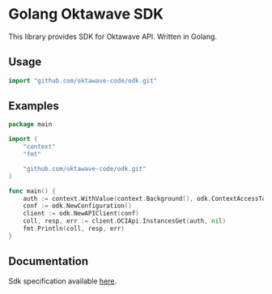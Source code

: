 # Golang Oktawave SDK

This library provides SDK for Oktawave API. Written in Golang.

## Usage
```go
import "github.com/oktawave-code/odk.git"
```

## Examples
```go
package main

import (
	"context"
	"fmt"

	"github.com/oktawave-code/odk.git"
)

func main() {
	auth := context.WithValue(context.Background(), odk.ContextAccessToken, "USERACCESSTOKEN")
	conf := odk.NewConfiguration()
	client := odk.NewAPIClient(conf)
	coll, resp, err := client.OCIApi.InstancesGet(auth, nil)
	fmt.Println(coll, resp, err)
}
```

## Documentation
Sdk specification available [here](./docs.md).